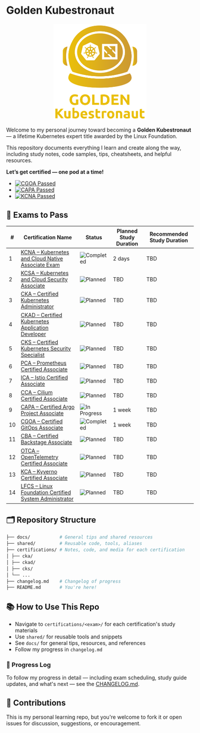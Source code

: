 # Golden Kubestronaut

<p align="center">
  <img src="./img/golden-kubestronaut-color.svg" alt="golden-kubestronaut" width="250"/>
</p>

Welcome to my personal journey toward becoming a **Golden Kubestronaut** —  a lifetime Kubernetes expert title awarded by the Linux Foundation.

This repository documents everything I learn and create along the way, including study notes, code samples, tips, cheatsheets, and helpful resources.

**Let’s get certified — one pod at a time!**

* [![CGOA Passed](https://img.shields.io/badge/CGOA%20Exam-Complated-brightgreen?logo=git&logoColor=white&style=for-the-badge)](./certifications/cgoa/cgoa-study-guide.md)
* [![CAPA Passed](https://img.shields.io/badge/CAPA%20Exam-Complated-brightgreen?logo=argo&logoColor=white&style=for-the-badge)](./certifications/capa/capa-study-guide.md)
* [![KCNA Passed](https://img.shields.io/badge/KCNA%20Exam-Complated-brightgreen?logo=kubernetes&logoColor=white&style=for-the-badge)](./certifications/kcna/)

## 🌟 Exams to Pass

| #  | Certification Name                                                                                      | Status                                                                                   | Planned Study Duration | Recommended Study Duration |
|----|----------------------------------------------------------------------------------------------------------|------------------------------------------------------------------------------------------|------------------------|------------------------|
| 1  | [KCNA – Kubernetes and Cloud Native Associate Exam](./certifications/kcna/)    | ![Completed](https://img.shields.io/badge/Completed-brightgreen?style=for-the-badge)                 | 2 days                    | TBD                        |
| 2  | [KCSA – Kubernetes and Cloud Security Associate](./certifications/kcsa/)                                | ![Planned](https://img.shields.io/badge/Planned-lightgrey?style=for-the-badge&labelColor=555)   | TBD                    | TBD                    |
| 3  | [CKA – Certified Kubernetes Administrator](./certifications/cka/)                                       | ![Planned](https://img.shields.io/badge/Planned-lightgrey?style=for-the-badge&labelColor=555)   | TBD                    | TBD                    |
| 4  | [CKAD – Certified Kubernetes Application Developer](./certifications/ckad/)                             | ![Planned](https://img.shields.io/badge/Planned-lightgrey?style=for-the-badge&labelColor=555)   | TBD                    | TBD                    |
| 5  | [CKS – Certified Kubernetes Security Specialist](./certifications/cks/)                                 | ![Planned](https://img.shields.io/badge/Planned-lightgrey?style=for-the-badge&labelColor=555)   | TBD                    | TBD                    |
| 6  | [PCA – Prometheus Certified Associate](./certifications/pca/)                                           | ![Planned](https://img.shields.io/badge/Planned-lightgrey?style=for-the-badge&labelColor=555)   | TBD                    | TBD                    |
| 7  | [ICA – Istio Certified Associate](./certifications/ica/)                                                | ![Planned](https://img.shields.io/badge/Planned-lightgrey?style=for-the-badge&labelColor=555)   | TBD                    | TBD                    |
| 8  | [CCA – Cilium Certified Associate](./certifications/cca/)                                                   | ![Planned](https://img.shields.io/badge/Planned-lightgrey?style=for-the-badge&labelColor=555)   | TBD                   | TBD                    |
| 9  | [CAPA – Certified Argo Project Associate](./certifications/capa/)                           | ![In Progress](https://img.shields.io/badge/Completed-brightgreen?style=for-the-badge)    | 1 week                    | TBD                    |
| 10 | [CGOA – Certified GitOps Associate](./certifications/cgoa/cgoa-study-guide.md)                       | ![Completed](https://img.shields.io/badge/Completed-brightgreen?style=for-the-badge)       | 1 week                | TBD                     |
| 11 | [CBA – Certified Backstage Associate](./certifications/cba/)                                          | ![Planned](https://img.shields.io/badge/Planned-lightgrey?style=for-the-badge&labelColor=555)   | TBD                    | TBD                    |
| 12 | [OTCA – OpenTelemetry Certified Associate](./certifications/otca/)                                      | ![Planned](https://img.shields.io/badge/Planned-lightgrey?style=for-the-badge&labelColor=555)   | TBD                    | TBD                    |
| 13 | [KCA – Kyverno Certified Associate](./certifications/kca/)                                              | ![Planned](https://img.shields.io/badge/Planned-lightgrey?style=for-the-badge&labelColor=555)   | TBD                    | TBD                    |
| 14 | [LFCS – Linux Foundation Certified System Administrator](./certifications/lfcs/)                        | ![Planned](https://img.shields.io/badge/Planned-lightgrey?style=for-the-badge&labelColor=555)   | TBD                    | TBD                    |

## 🗂️ Repository Structure

``` bash
├── docs/           # General tips and shared resources
├── shared/         # Reusable code, tools, aliases
├── certifications/ # Notes, code, and media for each certification
│ ├── cka/
│ ├── ckad/
│ ├── cks/
│ └── ...
├── changelog.md    # Changelog of progress
├── README.md       # You're here!

```

## 📚 How to Use This Repo

- Navigate to `certifications/<exam>/` for each certification's study materials
- Use `shared/` for reusable tools and snippets
- See `docs/` for general tips, resources, and references
- Follow my progress in `changelog.md`

### 🔄 Progress Log

To follow my progress in detail — including exam scheduling, study guide updates, and what's next — see the [CHANGELOG.md](./CHANGELOG.md).


## 🙌 Contributions

This is my personal learning repo, but you're welcome to fork it or open issues for discussion, suggestions, or encouragement.